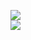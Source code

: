 [![](https://img.shields.io/badge/Made%20With-Github%20Spray-lightgrey.svg?style=for-the-badge&logo=github)](https://github.com/Annihil/github-spray#31082)  
[![](https://i.imgur.com/2DrTn0Z.gif)](https://github.com/Annihil/github-spray)